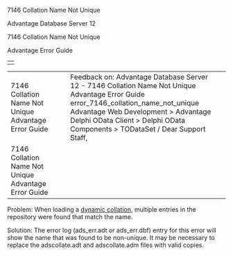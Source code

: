 7146 Collation Name Not Unique




Advantage Database Server 12  

7146 Collation Name Not Unique

Advantage Error Guide

|  |
| --- |
|  |

|  |  |  |  |  |
| --- | --- | --- | --- | --- |
| 7146 Collation Name Not Unique  Advantage Error Guide |  |  | Feedback on: Advantage Database Server 12 - 7146 Collation Name Not Unique Advantage Error Guide error\_7146\_collation\_name\_not\_unique Advantage Web Development > Advantage Delphi OData Client > Delphi OData Components > TODataSet / Dear Support Staff, |  |
| 7146 Collation Name Not Unique  Advantage Error Guide |  |  |  |  |

Problem: When loading a [dynamic collation](master_collation_support.htm), multiple entries in the repository were found that match the name.

Solution: The error log (ads\_err.adt or ads\_err.dbf) entry for this error will show the name that was found to be non-unique. It may be necessary to replace the adscollate.adt and adscollate.adm files with valid copies.